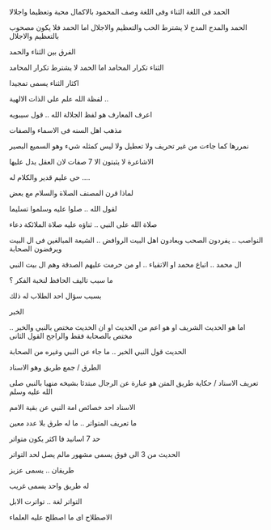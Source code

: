 
الحمد فى اللغة الثناء 
وفى اللغة
وصف المحمود بالاكمال محبة وتعظيما واجلالا

الحمد والمدح 
المدح لا يشترط الحب والتعظيم والاجلال 
اما الحمد فلا يكون مصحوب بالتعظيم والاجلال 

الفرق بين الثناء والحمد 

الثناء تكرار المحامد 
اما الحمد لا يشترط تكرار المحامد 

اكثار الثناء يسمى تمجيدا 

لفظة الله علم على الذات الالهية .. 

اعرف المعارف هو لفظ الجلالة الله .. قول سيبويه 

مذهب اهل السنه فى الاسماء والصفات 

نمررها كما جاءت من غير تحريف ولا تعطيل ولا 
ليس كمثله شيء وهو السميع البصير 

الاشاعرة لا يثبتون الا 7 صفات لان العقل يدل عليها 

حى عليم قدير والكلام له .... 

لماذا قرن المصنف الصلاة والسلام مع بعض 

لقول الله .. صلوا عليه وسلموا تسليما 

صلاة الله على النبي .. ثناؤه عليه 
صلاة الملائكة  دعاء 

النواصب .. يفردون الصحب ويعادون اهل البيت 
الروافض .. الشيعة المبالغين فى ال البيت ويرفضون الصحابة 

ال محمد .. اتباع محمد او الاتقياء .. او من حرمت عليهم الصدقة وهم ال بيت النبي 

ما سبب تاليف الحافظ لنخبة الفكر ؟

بسبب سؤال احد الطلاب له ذلك 

الخبر 

.. اما هو الحديث الشريف 
 او هو اعم من الحديث 
 او ان الحديث مختص بالنبي والخبر مختص بالصحابة فقط 
 والراجح القول الثانى 
 
 الحديث قول النبي 
 الخبر .. ما جاء عن النبي وغيره من الصحابة 
 
 
 الطرق / جمع طريق وهو الاسناد 
 
 تعريف الاسناد / حكاية طريق المتن 
 هو عبارة عن الرجال مبتدئا بشيخه منهيا بالنبي صلى الله عليه وسلم 

الاسناد احد خصائص امة النبي عن بقية الامم 
 
 ما تعريف المتواتر .. ما له طرق بلا عدد معين 
 
 حد 7 اسانيد فا اكثر يكون متواتر 
 
 الحديث من 3 الى فوق يسمى مشهور مالم يصل لحد التواتر 
 
 طريقان .. يسمى عزيز 
 
 له طريق واحد يسمى غريب 
 
 التواتر لغة .. تواترت الابل  
 
 الاصطلاح اى ما اصطلح عليه العلماء  
 
 
 



